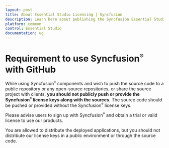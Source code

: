 ```yaml
---
layout: post
title: About Essential Studio Licensing | Syncfusion
description: Learn here about publishing the Syncfusion Essential Studio license key in open sources.
platform: common
control: Essential Studio
documentation: ug
---
```


# Requirement to use Syncfusion<sup style="font-size:70%">&reg;</sup> with GitHub

While using Syncfusion<sup style="font-size:70%">&reg;</sup> components and wish to push the source code to a public repository or any open-source repositories, or share the source project with clients, **you should not publicly push or provide the Syncfusion<sup style="font-size:70%">&reg;</sup> license keys along with the sources.** The source code should be pushed or provided without the Syncfusion<sup style="font-size:70%">&reg;</sup> license keys.

Please advise users to sign up with Syncfusion<sup style="font-size:70%">&reg;</sup> and obtain a trial or valid license to use our products.

You are allowed to distribute the deployed applications, but you should not distribute our license keys in a public environment or through the source code.

